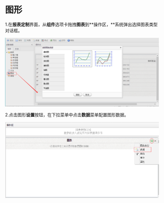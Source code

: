 # 图形

1.在**报表定制**界面，从**组件**选项卡拖拽**图表**到**操作区，**系统弹出选择图表类型对话框。

![](/assets/import51.png)

2.点击图形**设置**按钮，在下拉菜单中点击**数据**菜单配置图形数据。

![](/assets/import52.png)

